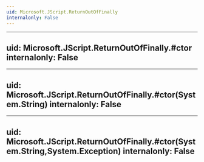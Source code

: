 ```yaml
---
uid: Microsoft.JScript.ReturnOutOfFinally
internalonly: False
---
```


---
uid: Microsoft.JScript.ReturnOutOfFinally.#ctor
internalonly: False
---

---
uid: Microsoft.JScript.ReturnOutOfFinally.#ctor(System.String)
internalonly: False
---

---
uid: Microsoft.JScript.ReturnOutOfFinally.#ctor(System.String,System.Exception)
internalonly: False
---
